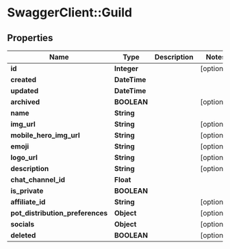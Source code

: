 # SwaggerClient::Guild

## Properties
Name | Type | Description | Notes
------------ | ------------- | ------------- | -------------
**id** | **Integer** |  | [optional] 
**created** | **DateTime** |  | 
**updated** | **DateTime** |  | 
**archived** | **BOOLEAN** |  | [optional] 
**name** | **String** |  | 
**img_url** | **String** |  | [optional] 
**mobile_hero_img_url** | **String** |  | [optional] 
**emoji** | **String** |  | [optional] 
**logo_url** | **String** |  | [optional] 
**description** | **String** |  | [optional] 
**chat_channel_id** | **Float** |  | 
**is_private** | **BOOLEAN** |  | 
**affiliate_id** | **String** |  | [optional] 
**pot_distribution_preferences** | **Object** |  | [optional] 
**socials** | **Object** |  | [optional] 
**deleted** | **BOOLEAN** |  | [optional] 


